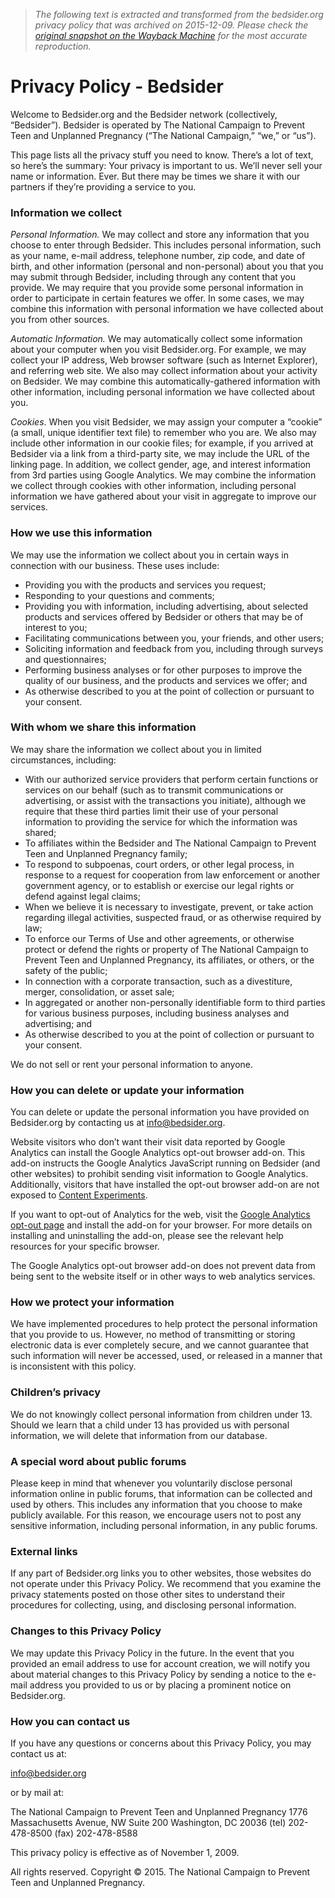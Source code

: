 > *The following text is extracted and transformed from the bedsider.org privacy policy that was archived on 2015-12-09. Please check the [original snapshot on the Wayback Machine](https://web.archive.org/web/20151209203610id_/http%3A//bedsider.org/privacy_policy) for the most accurate reproduction.*

# Privacy Policy - Bedsider

Welcome to Bedsider.org and the Bedsider network (collectively, “Bedsider”). Bedsider is operated by The National Campaign to Prevent Teen and Unplanned Pregnancy (“The National Campaign,” “we,” or “us”). 

This page lists all the privacy stuff you need to know. There’s a lot of text, so here’s the summary: Your privacy is important to us. We’ll never sell your name or information. Ever. But there may be times we share it with our partners if they’re providing a service to you. 

### Information we collect

_Personal Information._ We may collect and store any information that you choose to enter through Bedsider. This includes personal information, such as your name, e-mail address, telephone number, zip code, and date of birth, and other information (personal and non-personal) about you that you may submit through Bedsider, including through any content that you provide. We may require that you provide some personal information in order to participate in certain features we offer. In some cases, we may combine this information with personal information we have collected about you from other sources.

_Automatic Information._ We may automatically collect some information about your computer when you visit Bedsider.org. For example, we may collect your IP address, Web browser software (such as Internet Explorer), and referring web site. We also may collect information about your activity on Bedsider. We may combine this automatically-gathered information with other information, including personal information we have collected about you.

_Cookies_. When you visit Bedsider, we may assign your computer a “cookie” (a small, unique identifier text file) to remember who you are. We also may include other information in our cookie files; for example, if you arrived at Bedsider via a link from a third-party site, we may include the URL of the linking page. In addition, we collect gender, age, and interest information from 3rd parties using Google Analytics. We may combine the information we collect through cookies with other information, including personal information we have gathered about your visit in aggregate to improve our services.

### How we use this information

We may use the information we collect about you in certain ways in connection with our business. These uses include:

  * Providing you with the products and services you request;
  * Responding to your questions and comments; 
  * Providing you with information, including advertising, about selected products and services offered by Bedsider or others that may be of interest to you;
  * Facilitating communications between you, your friends, and other users;
  * Soliciting information and feedback from you, including through surveys and questionnaires;
  * Performing business analyses or for other purposes to improve the quality of our business, and the products and services we offer; and
  * As otherwise described to you at the point of collection or pursuant to your consent.  




### With whom we share this information

We may share the information we collect about you in limited circumstances, including:

  * With our authorized service providers that perform certain functions or services on our behalf (such as to transmit communications or advertising, or assist with the transactions you initiate), although we require that these third parties limit their use of your personal information to providing the service for which the information was shared;
  * To affiliates within the Bedsider and The National Campaign to Prevent Teen and Unplanned Pregnancy family;
  * To respond to subpoenas, court orders, or other legal process, in response to a request for cooperation from law enforcement or another government agency, or to establish or exercise our legal rights or defend against legal claims;
  * When we believe it is necessary to investigate, prevent, or take action regarding illegal activities, suspected fraud, or as otherwise required by law;
  * To enforce our Terms of Use and other agreements, or otherwise protect or defend the rights or property of The National Campaign to Prevent Teen and Unplanned Pregnancy, its affiliates, or others, or the safety of the public;
  * In connection with a corporate transaction, such as a divestiture, merger, consolidation, or asset sale;
  * In aggregated or another non-personally identifiable form to third parties for various business purposes, including business analyses and advertising; and
  * As otherwise described to you at the point of collection or pursuant to your consent.



We do not sell or rent your personal information to anyone. 

### How you can delete or update your information

You can delete or update the personal information you have provided on Bedsider.org by contacting us at [info@bedsider.org](mailto:info@bedsider.org). 

Website visitors who don’t want their visit data reported by Google Analytics can install the Google Analytics opt-out browser add-on. This add-on instructs the Google Analytics JavaScript running on Bedsider (and other websites) to prohibit sending visit information to Google Analytics. Additionally, visitors that have installed the opt-out browser add-on are not exposed to [Content Experiments](https://support.google.com/analytics/answer/1745147).

If you want to opt-out of Analytics for the web, visit the [Google Analytics opt-out page](https://tools.google.com/dlpage/gaoptout) and install the add-on for your browser. For more details on installing and uninstalling the add-on, please see the relevant help resources for your specific browser.

The Google Analytics opt-out browser add-on does not prevent data from being sent to the website itself or in other ways to web analytics services. 

### How we protect your information

We have implemented procedures to help protect the personal information that you provide to us. However, no method of transmitting or storing electronic data is ever completely secure, and we cannot guarantee that such information will never be accessed, used, or released in a manner that is inconsistent with this policy. 

### Children’s privacy

We do not knowingly collect personal information from children under 13. Should we learn that a child under 13 has provided us with personal information, we will delete that information from our database. 

### A special word about public forums

Please keep in mind that whenever you voluntarily disclose personal information online in public forums, that information can be collected and used by others. This includes any information that you choose to make publicly available. For this reason, we encourage users not to post any sensitive information, including personal information, in any public forums.

### External links

If any part of Bedsider.org links you to other websites, those websites do not operate under this Privacy Policy. We recommend that you examine the privacy statements posted on those other sites to understand their procedures for collecting, using, and disclosing personal information.

### Changes to this Privacy Policy

We may update this Privacy Policy in the future. In the event that you provided an email address to use for account creation, we will notify you about material changes to this Privacy Policy by sending a notice to the e-mail address you provided to us or by placing a prominent notice on Bedsider.org.

### How you can contact us

If you have any questions or concerns about this Privacy Policy, you may contact us at:

[info@bedsider.org](mailto:info@bedsider.org)

or by mail at:

The National Campaign to Prevent Teen and Unplanned Pregnancy 1776 Massachusetts Avenue, NW Suite 200 Washington, DC 20036 (tel) 202-478-8500 (fax) 202-478-8588

This privacy policy is effective as of November 1, 2009.

All rights reserved. Copyright © 2015. The National Campaign to Prevent Teen and Unplanned Pregnancy. 
